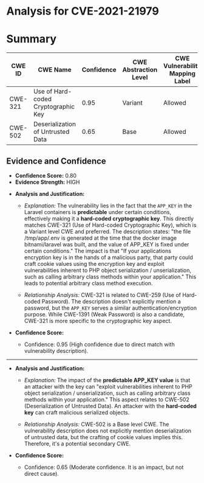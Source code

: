 # Analysis for CVE-2021-21979

# Summary
| CWE ID | CWE Name | Confidence | CWE Abstraction Level | CWE Vulnerability Mapping Label | CWE-Vulnerability Mapping Notes |
|---|---|---|---|---|---|
| CWE-321 | Use of Hard-coded Cryptographic Key | 0.95 | Variant | Allowed | Primary CWE |
| CWE-502 | Deserialization of Untrusted Data | 0.65 | Base | Allowed | Secondary Candidate |

## Evidence and Confidence

*   **Confidence Score:** 0.80
*   **Evidence Strength:** HIGH

- **Analysis and Justification:**
  - *Explanation:* The vulnerability lies in the fact that the `APP_KEY` in the Laravel containers is **predictable** under certain conditions, effectively making it a **hard-coded cryptographic key**. This directly matches CWE-321 (Use of Hard-coded Cryptographic Key), which is a Variant level CWE and preferred. The description states: "the file /tmp/app/.env is generated at the time that the docker image bitnami/laravel was built, and the value of APP_KEY is fixed under certain conditions." The impact is that "If your applications encryption key is in the hands of a malicious party, that party could craft cookie values using the encryption key and exploit vulnerabilities inherent to PHP object serialization / unserialization, such as calling arbitrary class methods within your application." This leads to potential arbitrary class method execution.

  - *Relationship Analysis:* CWE-321 is related to CWE-259 (Use of Hard-coded Password). The description doesn't explicitly mention a password, but the `APP_KEY` serves a similar authentication/encryption purpose. While CWE-1391 (Weak Password) is also a candidate, CWE-321 is more specific to the cryptographic key aspect.

- **Confidence Score:**
  - Confidence: 0.95 (High confidence due to direct match with vulnerability description).

---

- **Analysis and Justification:**
  - *Explanation:* The impact of the **predictable APP_KEY value** is that an attacker with the key can "exploit vulnerabilities inherent to PHP object serialization / unserialization, such as calling arbitrary class methods within your application." This aspect relates to CWE-502 (Deserialization of Untrusted Data). An attacker with the **hard-coded key** can craft malicious serialized objects.

  - *Relationship Analysis:* CWE-502 is a Base level CWE. The vulnerability description does not explicitly mention deserialization of untrusted data, but the crafting of cookie values implies this. Therefore, it's a potential secondary CWE.

- **Confidence Score:**
  - Confidence: 0.65 (Moderate confidence. It is an impact, but not direct cause).